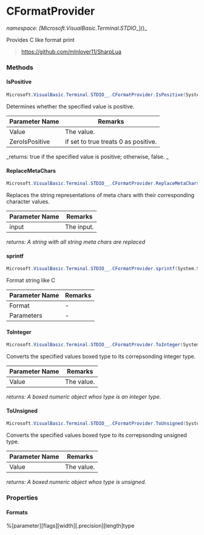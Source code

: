 ﻿# CFormatProvider
_namespace: [Microsoft.VisualBasic.Terminal.STDIO__](<a href="#" onClick="load('/docs/Microsoft.VisualBasic.Terminal.STDIO__/index.md')"></a>)_

Provides C like format print

> https://github.com/mlnlover11/SharpLua


### Methods

#### IsPositive
```csharp
Microsoft.VisualBasic.Terminal.STDIO__.CFormatProvider.IsPositive(System.Object,System.Boolean)
```
Determines whether the specified value is positive.

|Parameter Name|Remarks|
|--------------|-------|
|Value|The value.|
|ZeroIsPositive|if set to true treats 0 as positive.|


_returns: 
 true if the specified value is positive; otherwise, false.
 _

#### ReplaceMetaChars
```csharp
Microsoft.VisualBasic.Terminal.STDIO__.CFormatProvider.ReplaceMetaChars(System.String)
```
Replaces the string representations of meta chars with their corresponding
 character values.

|Parameter Name|Remarks|
|--------------|-------|
|input|The input.|


_returns: A string with all string meta chars are replaced_

#### sprintf
```csharp
Microsoft.VisualBasic.Terminal.STDIO__.CFormatProvider.sprintf(System.String,System.Object[])
```
Format string like C

|Parameter Name|Remarks|
|--------------|-------|
|Format|-|
|Parameters|-|


#### ToInteger
```csharp
Microsoft.VisualBasic.Terminal.STDIO__.CFormatProvider.ToInteger(System.Object,System.Boolean)
```
Converts the specified values boxed type to its correpsonding integer
 type.

|Parameter Name|Remarks|
|--------------|-------|
|Value|The value.|


_returns: A boxed numeric object whos type is an integer type._

#### ToUnsigned
```csharp
Microsoft.VisualBasic.Terminal.STDIO__.CFormatProvider.ToUnsigned(System.Object)
```
Converts the specified values boxed type to its correpsonding unsigned
 type.

|Parameter Name|Remarks|
|--------------|-------|
|Value|The value.|


_returns: A boxed numeric object whos type is unsigned._


### Properties

#### Formats
%[parameter][flags][width][.precision][length]type
